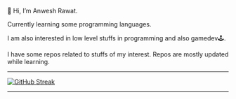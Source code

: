 👋 Hi, I’m Anwesh Rawat.

Currently learning some programming languages.

I am also interested in low level stuffs in programming and also gamedev🕹️.

I have some repos related to stuffs of my interest. Repos are mostly updated while learning.

---

[![GitHub Streak](https://streak-stats.demolab.com?user=anwrat&theme=highcontrast)](https://git.io/streak-stats)

---
<br>
<!---
anwrat/anwrat is a ✨ special ✨ repository because its `README.md` (this file) appears on your GitHub profile.
You can click the Preview link to take a look at your changes.
--->
